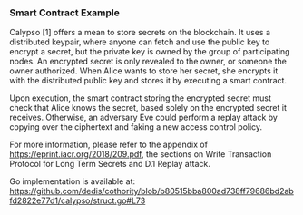 ### Smart Contract Example

Calypso [1] offers a mean to store secrets on the blockchain.
It uses a distributed keypair, where anyone can fetch and use the public key to
encrypt a secret, but the private key is owned by the group of participating nodes.
An encrypted secret is only revealed to the owner, or someone the owner authorized.
When Alice wants to store her secret, she encrypts it with the distributed
public key and stores it by executing a smart contract.

Upon execution, the smart contract storing the encrypted secret must check that
Alice knows the secret, based solely on the encrypted secret it receives.
Otherwise, an adversary Eve could perform a replay attack by copying over the
ciphertext and faking a new access control policy.

For more information, please refer to the appendix of
https://eprint.iacr.org/2018/209.pdf, the sections on Write Transaction Protocol
for Long Term Secrets and D.1 Replay attack.

Go implementation is available at: https://github.com/dedis/cothority/blob/b80515bba800ad738ff79686bd2abfd2822e77d1/calypso/struct.go#L73
